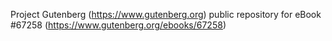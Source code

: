 Project Gutenberg (https://www.gutenberg.org) public repository for eBook #67258 (https://www.gutenberg.org/ebooks/67258)
